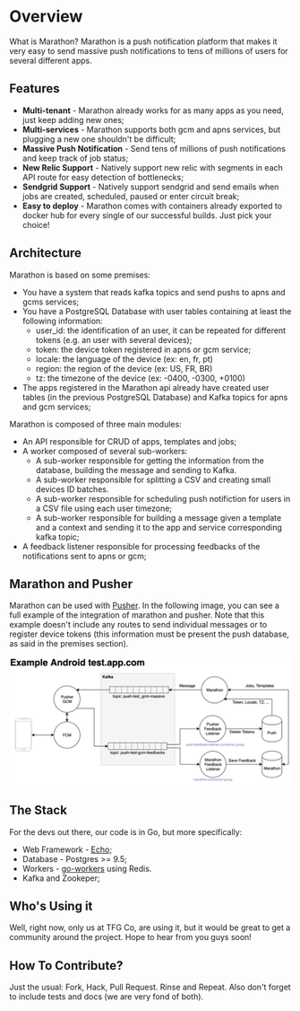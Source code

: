 Overview
========

What is Marathon? Marathon is a push notification platform that makes it very easy to send massive push notifications to tens of millions of users for several different apps.

## Features

* **Multi-tenant** - Marathon already works for as many apps as you need, just keep adding new ones;
* **Multi-services** - Marathon supports both gcm and apns services, but plugging a new one shouldn't be difficult;
* **Massive Push Notification** - Send tens of millions of push notifications and keep track of job status;
* **New Relic Support** - Natively support new relic with segments in each API route for easy detection of bottlenecks;
* **Sendgrid Support** - Natively support sendgrid and send emails when jobs are created, scheduled, paused or enter circuit break;
* **Easy to deploy** - Marathon comes with containers already exported to docker hub for every single of our successful builds. Just pick your choice!

## Architecture

Marathon is based on some premises:
- You have a system that reads kafka topics and send pushs to apns and gcms services;
- You have a PostgreSQL Database with user tables containing at least the following information:
  - user_id: the identification of an user, it can be repeated for different tokens (e.g. an user with several devices);
  - token: the device token registered in apns or gcm service;
  - locale: the language of the device (ex: en, fr, pt)
  - region: the region of the device (ex: US, FR, BR)
  - tz: the timezone of the device (ex: -0400, -0300, +0100)
- The apps registered in the Marathon api already have created user tables (in the previous PostgreSQL Database) and Kafka topics for apns and gcm services;

Marathon is composed of three main modules:
  - An API responsible for CRUD of apps, templates and jobs;
  - A worker composed of several sub-workers:
    - A sub-worker responsible for getting the information from the database, building the message and sending to Kafka.
    - A sub-worker responsible for splitting a CSV and creating small devices ID batches.
    - A sub-worker responsible for scheduling push notifiction for users in a CSV file using each user timezone;
    - A sub-worker responsible for building a message given a template and a context and sending it to the app and service corresponding kafka topic;
  - A feedback listener responsible for processing feedbacks of the notifications sent to apns or gcm;

## Marathon and Pusher

Marathon can be used with [Pusher](https://github.com/topfreegames/pusher/). In the following image, you can see a full example of the integration of marathon and pusher. Note that this example doesn't include any routes to send individual messages or to register device tokens (this information must be present the push database, as said in the premises section).

![example](img/PushSystem.png)

## The Stack

For the devs out there, our code is in Go, but more specifically:

* Web Framework - [Echo](https://github.com/labstack/echo);
* Database - Postgres >= 9.5;
* Workers - [go-workers](https://github.com/jrallison/go-workers) using Redis.
* Kafka and Zookeper;

## Who's Using it

Well, right now, only us at TFG Co, are using it, but it would be great to get a community around the project. Hope to hear from you guys soon!

## How To Contribute?

Just the usual: Fork, Hack, Pull Request. Rinse and Repeat. Also don't forget to include tests and docs (we are very fond of both).
